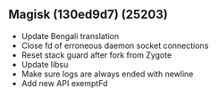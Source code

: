 ## Magisk (130ed9d7) (25203)

- Update Bengali translation
- Close fd of erroneous daemon socket connections
- Reset stack guard after fork from Zygote
- Update libsu
- Make sure logs are always ended with newline
- Add new API exemptFd
